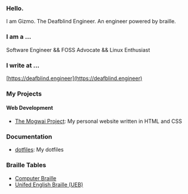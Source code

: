 ### Hello.

I am Gizmo. The Deafblind Engineer. An engineer powered by braille.

### I am a …

Software Engineer && FOSS Advocate && Linux Enthusiast

### I write at ...
[https://deafblind.engineer](https://deafblind.engineer)

### My Projects

#### Web Development
* [The Mogwai Project]( https://github.com/DeafblindEngineer/mogwai-project): My personal website written in HTML and CSS

### Documentation
* [dotfiles](https://github.com/DeafblindEngineer/dotfiles): My dotfiles

### Braille Tables
* [Computer Braille](https://github.com/DeafblindEngineer/computer-braille)
* [Unifed English Braille (UEB)](https://github.com/DeafblindEngineer/unified-english-braille)
